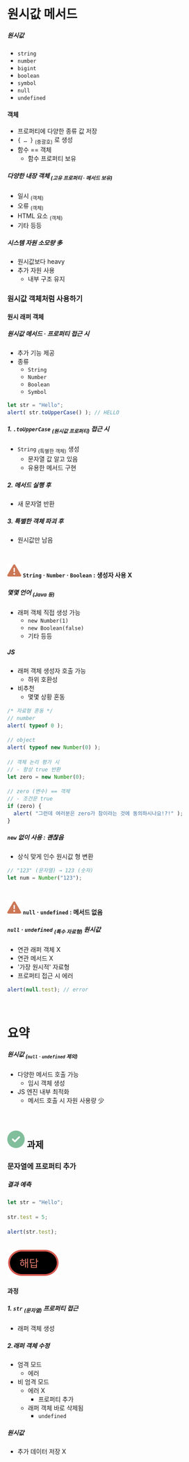 원시값 메서드
====

##### 원시값
- `string`
- `number`
- `bigint`
- `boolean`
- `symbol`
- `null`
- `undefined`

#### 객체
- 프로퍼티에 다양한 종류 값 저장
- `{ … }` <sub>(중괄호)</sub> 로 생성
- 함수 == 객체
  - 함수 프로퍼티 보유

##### 다양한 내장 객체 <sub>(고유 프로퍼티 · 메서드 보유)</sub>
- 일시 <sub>(객체)</sub>
- 오류 <sub>(객체)</sub>
- HTML 요소 <sub>(객체)</sub>
- 기타 등등

##### 시스템 자원 소모량 多
- 원시값보다 heavy
- 추가 자원 사용
  - 내부 구조 유지

### 원시값 객체처럼 사용하기

#### 원시 래퍼 객체

##### 원시값 메서드 · 프로퍼티 접근 시
- 추가 기능 제공
- 종류
  - `String`
  - `Number`
  - `Boolean`
  - `Symbol`
```javascript
let str = "Hello";
alert( str.toUpperCase() ); // HELLO
```

##### 1. `.toUpperCase` <sub>(원시값 프로퍼티)</sub> 접근 시
- `String` <sub>(특별한 객체)</sub> 생성
  - 문자열 값 알고 있음
  - 유용한 메서드 구현

##### 2. 메서드 실행 후
- 새 문자열 반환

##### 3. 특별한 객체 파괴 후
- 원시값만 남음

<br />

<img src="../../images/commons/icons/triangle-exclamation-solid.svg" /> **`String` · `Number` · `Boolean` : 생성자 사용 X**

##### 몇몇 언어 <sub>(Java 등)</sub>
- 래퍼 객체 직접 생성 가능
  - `new Number(1)`
  - `new Boolean(false)`
  - 기타 등등

##### JS
- 래퍼 객체 생성자 호출 가능
  - 하위 호환성
- 비추천
  - 몇몇 상황 혼동
```javascript
/* 자료형 혼동 */
// number
alert( typeof 0 );

// object
alert( typeof new Number(0) );

// 객체 논리 평가 시
// - 항상 true 반환
let zero = new Number(0);

// zero (변수) == 객체
// - 조건문 true
if (zero) {
  alert( "그런데 여러분은 zero가 참이라는 것에 동의하시나요!?!" );
}
```

##### `new` 없이 사용 : 괜찮음
- 상식 맞게 인수 원시값 형 변환
```javascript
// "123" (문자열) → 123 (숫자)
let num = Number("123");
```

<br />

<img src="../../images/commons/icons/triangle-exclamation-solid.svg" /> **`null` · `undefined` : 메서드 없음**

##### `null` · `undefined` <sub>(특수 자료형)</sub> 원시값
- 연관 래퍼 객체 X
- 연관 메서드 X
- '가장 원시적' 자료형
- 프로퍼티 접근 시 에러
```javascript
alert(null.test); // error
```

<br />

요약
====

##### 원시값 <sub>(`null` · `undefined` 제외)</sub>
- 다양한 메서드 호출 가능
  - 임시 객체 생성
- JS 엔진 내부 최적화
  - 메서드 호출 시 자원 사용량 少

<br />

## <img src="../../images/commons/icons/circle-check-solid.svg" /> 과제

### 문자열에 프로퍼티 추가

##### 결과 예측
```javascript
let str = "Hello";

str.test = 5;

alert(str.test);
```

<br />

<img src="../../images/commons/icons/circle-answer.svg" />

#### 과정

##### 1. `str` <sub>(문자열)</sub> 프로퍼티 접근
- 래퍼 객체 생성

##### 2.래퍼 객체 수정
- 엄격 모드
  - 에러
- 비 엄격 모드
  - 에러 X
    - 프로퍼티 추가
  - 래퍼 객체 바로 삭제됨
    - `undefined`

##### 원시값
- 추가 데이터 저장 X
